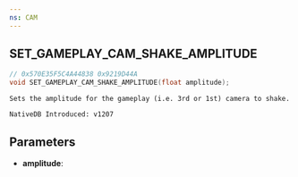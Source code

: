 ```yaml
---
ns: CAM
---
```

## SET_GAMEPLAY_CAM_SHAKE_AMPLITUDE

```c
// 0x570E35F5C4A44838 0x9219D44A
void SET_GAMEPLAY_CAM_SHAKE_AMPLITUDE(float amplitude);
```

```
Sets the amplitude for the gameplay (i.e. 3rd or 1st) camera to shake.

NativeDB Introduced: v1207
```

## Parameters
* **amplitude**:
